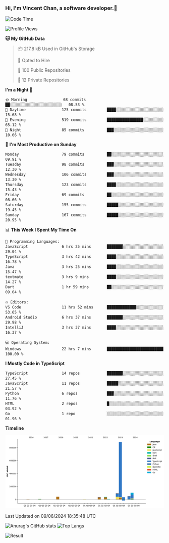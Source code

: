 ### Hi, I'm Vincent Chan, a software developer.👋

<!--
**hkvincent/hkvincent** is a ✨ _special_ ✨ repository because its `README.md` (this file) appears on your GitHub profile.

Here are some ideas to get you started:

- 🔭 I’m currently working on ...
- 🌱 I’m currently learning ...
- 👯 I’m looking to collaborate on ...
- 🤔 I’m looking for help with ...
- 💬 Ask me about ...
- 📫 How to reach me: ...
- 😄 Pronouns: ...
- ⚡ Fun fact: ...
-->
<!--START_SECTION:waka-->
![Code Time](http://img.shields.io/badge/Code%20Time-1%2C225%20hrs%206%20mins-blue)

![Profile Views](http://img.shields.io/badge/Profile%20Views-0-blue)

**🐱 My GitHub Data** 

> 📦 217.8 kB Used in GitHub's Storage 
 > 
> 💼 Opted to Hire
 > 
> 📜 100 Public Repositories 
 > 
> 🔑 12 Private Repositories 
 > 
**I'm a Night 🦉** 

```text
🌞 Morning                68 commits          ██░░░░░░░░░░░░░░░░░░░░░░░   08.53 % 
🌆 Daytime                125 commits         ████░░░░░░░░░░░░░░░░░░░░░   15.68 % 
🌃 Evening                519 commits         ████████████████░░░░░░░░░   65.12 % 
🌙 Night                  85 commits          ███░░░░░░░░░░░░░░░░░░░░░░   10.66 % 
```
📅 **I'm Most Productive on Sunday** 

```text
Monday                   79 commits          ██░░░░░░░░░░░░░░░░░░░░░░░   09.91 % 
Tuesday                  98 commits          ███░░░░░░░░░░░░░░░░░░░░░░   12.30 % 
Wednesday                106 commits         ███░░░░░░░░░░░░░░░░░░░░░░   13.30 % 
Thursday                 123 commits         ████░░░░░░░░░░░░░░░░░░░░░   15.43 % 
Friday                   69 commits          ██░░░░░░░░░░░░░░░░░░░░░░░   08.66 % 
Saturday                 155 commits         █████░░░░░░░░░░░░░░░░░░░░   19.45 % 
Sunday                   167 commits         █████░░░░░░░░░░░░░░░░░░░░   20.95 % 
```


📊 **This Week I Spent My Time On** 

```text
💬 Programming Languages: 
JavaScript               6 hrs 25 mins       ███████░░░░░░░░░░░░░░░░░░   29.04 % 
TypeScript               3 hrs 42 mins       ████░░░░░░░░░░░░░░░░░░░░░   16.78 % 
Java                     3 hrs 25 mins       ████░░░░░░░░░░░░░░░░░░░░░   15.47 % 
textmate                 3 hrs 9 mins        ████░░░░░░░░░░░░░░░░░░░░░   14.27 % 
Dart                     1 hr 59 mins        ██░░░░░░░░░░░░░░░░░░░░░░░   09.04 % 

🔥 Editors: 
VS Code                  11 hrs 52 mins      █████████████░░░░░░░░░░░░   53.65 % 
Android Studio           6 hrs 37 mins       ███████░░░░░░░░░░░░░░░░░░   29.98 % 
IntelliJ                 3 hrs 37 mins       ████░░░░░░░░░░░░░░░░░░░░░   16.37 % 

💻 Operating System: 
Windows                  22 hrs 7 mins       █████████████████████████   100.00 % 
```

**I Mostly Code in TypeScript** 

```text
TypeScript               14 repos            ███████░░░░░░░░░░░░░░░░░░   27.45 % 
JavaScript               11 repos            █████░░░░░░░░░░░░░░░░░░░░   21.57 % 
Python                   6 repos             ███░░░░░░░░░░░░░░░░░░░░░░   11.76 % 
HTML                     2 repos             █░░░░░░░░░░░░░░░░░░░░░░░░   03.92 % 
Go                       1 repo              ░░░░░░░░░░░░░░░░░░░░░░░░░   01.96 % 
```



**Timeline**

![Lines of Code chart](https://raw.githubusercontent.com/hkvincent/hkvincent/main/assets/bar_graph.png)


 Last Updated on 09/06/2024 18:35:48 UTC
<!--END_SECTION:waka-->
![Anurag's GitHub stats](https://github-readme-stats.vercel.app/api?username=hkvincent&rank_icon=github&hide=contribs,prs)
![Top Langs](https://github-readme-stats.vercel.app/api/top-langs/?username=hkvincent&layout=compact)

![Result](https://image-keeper.vincentchan.workers.dev/file/eff033ac20714fe72c62b.png)
